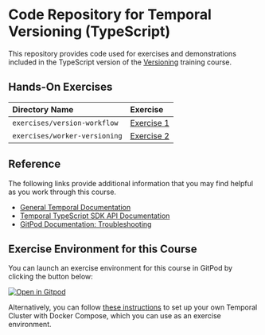 # Code Repository for Temporal Versioning (TypeScript)
This repository provides code used for exercises and demonstrations
included in the TypeScript version of the 
[Versioning](https://learn.temporal.io/courses/versioning) 
training course.


## Hands-On Exercises

Directory Name                     | Exercise
:--------------------------------- | :-------------------------------------------------------
`exercises/version-workflow`       | [Exercise 1](exercises/version-workflow/README.md)
`exercises/worker-versioning`      | [Exercise 2](exercises/worker-versioning/README.md)


## Reference
The following links provide additional information that you may find helpful as you work through this course.
* [General Temporal Documentation](https://docs.temporal.io/)
* [Temporal TypeScript SDK API Documentation](https://typescript.temporal.io)
* [GitPod Documentation: Troubleshooting](https://www.gitpod.io/docs/troubleshooting)

## Exercise Environment for this Course
You can launch an exercise environment for this course in GitPod by 
clicking the button below:

[![Open in Gitpod](https://gitpod.io/button/open-in-gitpod.svg)](https://gitpod.io/#https://github.com/temporalio/edu-versioning-typescript-code)

Alternatively, you can follow 
[these instructions](https://learn.temporal.io/getting_started/typescript/dev_environment/) to 
set up your own Temporal Cluster with Docker Compose, which you can use as an 
exercise environment.
